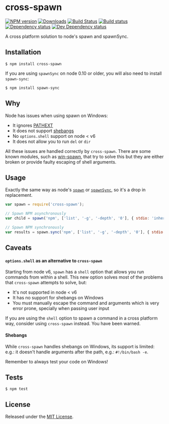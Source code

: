 # cross-spawn

[![NPM version][npm-image]][npm-url] [![Downloads][downloads-image]][npm-url] [![Build Status][travis-image]][travis-url] [![Build status][appveyor-image]][appveyor-url] [![Dependency status][david-dm-image]][david-dm-url] [![Dev Dependency status][david-dm-dev-image]][david-dm-dev-url]

[npm-url]:https://npmjs.org/package/cross-spawn

[downloads-image]:http://img.shields.io/npm/dm/cross-spawn.svg

[npm-image]:http://img.shields.io/npm/v/cross-spawn.svg

[travis-url]:https://travis-ci.org/IndigoUnited/node-cross-spawn

[travis-image]:http://img.shields.io/travis/IndigoUnited/node-cross-spawn/master.svg

[appveyor-url]:https://ci.appveyor.com/project/satazor/node-cross-spawn

[appveyor-image]:https://img.shields.io/appveyor/ci/satazor/node-cross-spawn/master.svg

[david-dm-url]:https://david-dm.org/IndigoUnited/node-cross-spawn

[david-dm-image]:https://img.shields.io/david/IndigoUnited/node-cross-spawn.svg

[david-dm-dev-url]:https://david-dm.org/IndigoUnited/node-cross-spawn#info=devDependencies

[david-dm-dev-image]:https://img.shields.io/david/dev/IndigoUnited/node-cross-spawn.svg

A cross platform solution to node's spawn and spawnSync.

## Installation

`$ npm install cross-spawn`

If you are using `spawnSync` on node 0.10 or older, you will also need to install `spawn-sync`:

`$ npm install spawn-sync`

## Why

Node has issues when using spawn on Windows:

- It ignores [PATHEXT](https://github.com/joyent/node/issues/2318)
- It does not support [shebangs](http://pt.wikipedia.org/wiki/Shebang)
- No `options.shell` support on node < v6
- It does not allow you to run `del` or `dir`

All these issues are handled correctly by `cross-spawn`.
There are some known modules, such as [win-spawn](https://github.com/ForbesLindesay/win-spawn), that try to solve this
but they are either broken or provide faulty escaping of shell arguments.

## Usage

Exactly the same way as
node's [`spawn`](https://nodejs.org/api/child_process.html#child_process_child_process_spawn_command_args_options)
or [`spawnSync`](https://nodejs.org/api/child_process.html#child_process_child_process_spawnsync_command_args_options),
so it's a drop in replacement.

```js
var spawn = require('cross-spawn');

// Spawn NPM asynchronously
var child = spawn('npm', ['list', '-g', '-depth', '0'], { stdio: 'inherit' });

// Spawn NPM synchronously
var results = spawn.sync('npm', ['list', '-g', '-depth', '0'], { stdio: 'inherit' });
```

## Caveats

#### `options.shell` as an alternative to `cross-spawn`

Starting from node v6, `spawn` has a `shell` option that allows you run commands from within a shell. This new option
solves most of the problems that `cross-spawn` attempts to solve, but:

- It's not supported in node < v6
- It has no support for shebangs on Windows
- You must manually escape the command and arguments which is very error prone, specially when passing user input

If you are using the `shell` option to spawn a command in a cross platform way, consider using `cross-spawn` instead.
You have been warned.

#### Shebangs

While `cross-spawn` handles shebangs on Windows, its support is limited: e.g.: it doesn't handle arguments after the
path, e.g.: `#!/bin/bash -e`.

Remember to always test your code on Windows!

## Tests

`$ npm test`

## License

Released under the [MIT License](http://www.opensource.org/licenses/mit-license.php).
